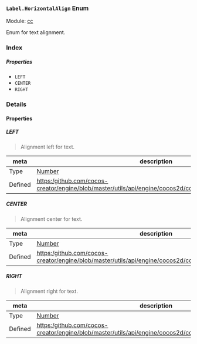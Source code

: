 ### `Label.HorizontalAlign` Enum



Module: [cc](../modules/cc.md)




Enum for text alignment.

### Index

##### Properties

  - `LEFT`
  - `CENTER`
  - `RIGHT`

### Details

#### Properties


##### LEFT

> Alignment left for text.

| meta | description |
|------|-------------|
| Type | <a href="https://developer.mozilla.org/en/JavaScript/Reference/Global_Objects/Number" class="crosslink external" target="_blank">Number</a> |
| Defined | [https:/github.com/cocos-creator/engine/blob/master/utils/api/engine/cocos2d/core/components/CCLabel.js:36](https:/github.com/cocos-creator/engine/blob/master/utils/api/engine/cocos2d/core/components/CCLabel.js#L36) |



##### CENTER

> Alignment center for text.

| meta | description |
|------|-------------|
| Type | <a href="https://developer.mozilla.org/en/JavaScript/Reference/Global_Objects/Number" class="crosslink external" target="_blank">Number</a> |
| Defined | [https:/github.com/cocos-creator/engine/blob/master/utils/api/engine/cocos2d/core/components/CCLabel.js:41](https:/github.com/cocos-creator/engine/blob/master/utils/api/engine/cocos2d/core/components/CCLabel.js#L41) |



##### RIGHT

> Alignment right for text.

| meta | description |
|------|-------------|
| Type | <a href="https://developer.mozilla.org/en/JavaScript/Reference/Global_Objects/Number" class="crosslink external" target="_blank">Number</a> |
| Defined | [https:/github.com/cocos-creator/engine/blob/master/utils/api/engine/cocos2d/core/components/CCLabel.js:46](https:/github.com/cocos-creator/engine/blob/master/utils/api/engine/cocos2d/core/components/CCLabel.js#L46) |


